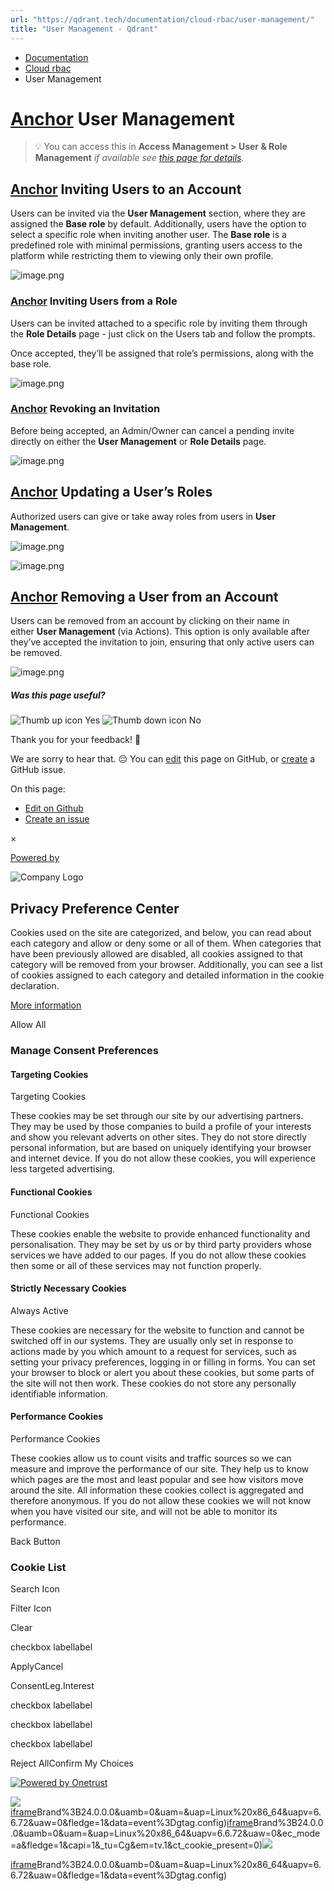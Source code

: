 ```yaml
---
url: "https://qdrant.tech/documentation/cloud-rbac/user-management/"
title: "User Management - Qdrant"
---
```


- [Documentation](https://qdrant.tech/documentation/)
- [Cloud rbac](https://qdrant.tech/documentation/cloud-rbac/)
- User Management

# [Anchor](https://qdrant.tech/documentation/cloud-rbac/user-management/\#user-management) User Management

> 💡 You can access this in **Access Management > User & Role Management** _if available see [this page for details](https://qdrant.tech/documentation/cloud-rbac/)._

## [Anchor](https://qdrant.tech/documentation/cloud-rbac/user-management/\#inviting-users-to-an-account) Inviting Users to an Account

Users can be invited via the **User Management** section, where they are assigned the **Base role** by default. Additionally, users have the option to select a specific role when inviting another user. The **Base role** is a predefined role with minimal permissions, granting users access to the platform while restricting them to viewing only their own profile.

![image.png](https://qdrant.tech/documentation/cloud/role-based-access-control/user-invitation.png)

### [Anchor](https://qdrant.tech/documentation/cloud-rbac/user-management/\#inviting-users-from-a-role) Inviting Users from a Role

Users can be invited attached to a specific role by inviting them through the **Role Details** page - just click on the Users tab and follow the prompts.

Once accepted, they’ll be assigned that role’s permissions, along with the base role.

![image.png](https://qdrant.tech/documentation/cloud/role-based-access-control/invite-user.png)

### [Anchor](https://qdrant.tech/documentation/cloud-rbac/user-management/\#revoking-an-invitation) Revoking an Invitation

Before being accepted, an Admin/Owner can cancel a pending invite directly on either the **User Management** or **Role Details** page.

![image.png](https://qdrant.tech/documentation/cloud/role-based-access-control/revoke-invite.png)

## [Anchor](https://qdrant.tech/documentation/cloud-rbac/user-management/\#updating-a-users-roles) Updating a User’s Roles

Authorized users can give or take away roles from users in **User Management**.

![image.png](https://qdrant.tech/documentation/cloud/role-based-access-control/update-user-role.png)

![image.png](https://qdrant.tech/documentation/cloud/role-based-access-control/update-user-role-edit-dialog.png)

## [Anchor](https://qdrant.tech/documentation/cloud-rbac/user-management/\#removing-a-user-from-an-account) Removing a User from an Account

Users can be removed from an account by clicking on their name in either **User Management** (via Actions). This option is only available after they’ve accepted the invitation to join, ensuring that only active users can be removed.

![image.png](https://qdrant.tech/documentation/cloud/role-based-access-control/remove-user.png)

##### Was this page useful?

![Thumb up icon](https://qdrant.tech/icons/outline/thumb-up.svg)
Yes
![Thumb down icon](https://qdrant.tech/icons/outline/thumb-down.svg)
No

Thank you for your feedback! 🙏

We are sorry to hear that. 😔 You can [edit](https://qdrant.tech/github.com/qdrant/landing_page/tree/master/qdrant-landing/content/documentation/cloud-rbac/user-management.md) this page on GitHub, or [create](https://github.com/qdrant/landing_page/issues/new/choose) a GitHub issue.

On this page:

- [Edit on Github](https://github.com/qdrant/landing_page/tree/master/qdrant-landing/content/documentation/cloud-rbac/user-management.md)
- [Create an issue](https://github.com/qdrant/landing_page/issues/new/choose)

×

[Powered by](https://qdrant.tech/)

![Company Logo](https://cdn.cookielaw.org/logos/static/ot_company_logo.png)

## Privacy Preference Center

Cookies used on the site are categorized, and below, you can read about each category and allow or deny some or all of them. When categories that have been previously allowed are disabled, all cookies assigned to that category will be removed from your browser.
Additionally, you can see a list of cookies assigned to each category and detailed information in the cookie declaration.


[More information](https://qdrant.tech/legal/privacy-policy/#cookies-and-web-beacons)

Allow All

### Manage Consent Preferences

#### Targeting Cookies

Targeting Cookies

These cookies may be set through our site by our advertising partners. They may be used by those companies to build a profile of your interests and show you relevant adverts on other sites. They do not store directly personal information, but are based on uniquely identifying your browser and internet device. If you do not allow these cookies, you will experience less targeted advertising.

#### Functional Cookies

Functional Cookies

These cookies enable the website to provide enhanced functionality and personalisation. They may be set by us or by third party providers whose services we have added to our pages. If you do not allow these cookies then some or all of these services may not function properly.

#### Strictly Necessary Cookies

Always Active

These cookies are necessary for the website to function and cannot be switched off in our systems. They are usually only set in response to actions made by you which amount to a request for services, such as setting your privacy preferences, logging in or filling in forms. You can set your browser to block or alert you about these cookies, but some parts of the site will not then work. These cookies do not store any personally identifiable information.

#### Performance Cookies

Performance Cookies

These cookies allow us to count visits and traffic sources so we can measure and improve the performance of our site. They help us to know which pages are the most and least popular and see how visitors move around the site. All information these cookies collect is aggregated and therefore anonymous. If you do not allow these cookies we will not know when you have visited our site, and will not be able to monitor its performance.

Back Button

### Cookie List

Search Icon

Filter Icon

Clear

checkbox labellabel

ApplyCancel

ConsentLeg.Interest

checkbox labellabel

checkbox labellabel

checkbox labellabel

Reject AllConfirm My Choices

[![Powered by Onetrust](https://cdn.cookielaw.org/logos/static/powered_by_logo.svg)](https://www.onetrust.com/products/cookie-consent/)

![](https://t.co/1/i/adsct?bci=4&dv=America%2FAdak%26en-US%2Cen%26Google%20Inc.%26Linux%20x86_64%26255%261280%261024%264%2624%261280%261024%260%26na&eci=3&event=%7B%7D&event_id=06c679e7-6293-48c7-b8f0-f9f424074ac3&integration=advertiser&p_id=Twitter&p_user_id=0&pl_id=ddd4dbef-c74f-4424-8ac7-6e036a27ddff&tw_document_href=https%3A%2F%2Fqdrant.tech%2Fdocumentation%2Fcloud-rbac%2Fuser-management%2F&tw_iframe_status=0&txn_id=o81g6&type=javascript&version=2.3.33)[iframe](https://td.doubleclick.net/td/rul/10862264272?random=1748574909336&cv=11&fst=1748574909336&fmt=3&bg=ffffff&guid=ON&async=1&gtm=45be55s2v9117590405z8898302740za200zb898302740&gcd=13l3l3l3l1l1&dma=0&tag_exp=101509157~103116026~103130498~103130500~103200004~103233427~103252644~103252646~103351866~103351868~104481633~104481635~104559073~104559075~104573694&ptag_exp=101509157~103116026~103130498~103130500~103200004~103233427~103252644~103252646~103351869~103351871~104481633~104481635~104559073~104559075&u_w=1280&u_h=1024&url=https%3A%2F%2Fqdrant.tech%2Fdocumentation%2Fcloud-rbac%2Fuser-management%2F&_ng=1&hn=www.googleadservices.com&frm=0&tiba=User%20Management%20-%20Qdrant&npa=0&pscdl=noapi&auid=83298172.1748574909&uaa=x86&uab=64&uafvl=Google%2520Chrome%3B137.0.7151.55%7CChromium%3B137.0.7151.55%7CNot%252FA)Brand%3B24.0.0.0&uamb=0&uam=&uap=Linux%20x86_64&uapv=6.6.72&uaw=0&fledge=1&data=event%3Dgtag.config)[iframe](https://td.doubleclick.net/td/rul/10862264272?random=1748574909325&cv=11&fst=1748574909325&fmt=3&bg=ffffff&guid=ON&async=1&gcl_ctr=1&gtm=45be55s2v9117590405z8898302740za200zb898302740&gcd=13l3l3l3l1l1&dma=0&tag_exp=101509157~103116026~103130498~103130500~103200004~103233427~103252644~103252646~103351866~103351868~104481633~104481635~104559073~104559075~104573694&ptag_exp=101509157~103116026~103130498~103130500~103200004~103233427~103252644~103252646~103351869~103351871~104481633~104481635~104559073~104559075&u_w=1280&u_h=1024&url=https%3A%2F%2Fqdrant.tech%2Fdocumentation%2Fcloud-rbac%2Fuser-management%2F&_ng=1&label=_FJrCMev-7EDEND_w7so&hn=www.googleadservices.com&frm=0&tiba=User%20Management%20-%20Qdrant&value=0&bttype=purchase&npa=0&pscdl=noapi&auid=83298172.1748574909&uaa=x86&uab=64&uafvl=Google%2520Chrome%3B137.0.7151.55%7CChromium%3B137.0.7151.55%7CNot%252FA)Brand%3B24.0.0.0&uamb=0&uam=&uap=Linux%20x86_64&uapv=6.6.72&uaw=0&ec_mode=a&fledge=1&capi=1&_tu=Cg&em=tv.1&ct_cookie_present=0)![](https://analytics.twitter.com/1/i/adsct?bci=4&dv=America%2FAdak%26en-US%2Cen%26Google%20Inc.%26Linux%20x86_64%26255%261280%261024%264%2624%261280%261024%260%26na&eci=3&event=%7B%7D&event_id=06c679e7-6293-48c7-b8f0-f9f424074ac3&integration=advertiser&p_id=Twitter&p_user_id=0&pl_id=ddd4dbef-c74f-4424-8ac7-6e036a27ddff&tw_document_href=https%3A%2F%2Fqdrant.tech%2Fdocumentation%2Fcloud-rbac%2Fuser-management%2F&tw_iframe_status=0&txn_id=o81g6&type=javascript&version=2.3.33)

[iframe](https://td.doubleclick.net/td/rul/10862264272?random=1748574910293&cv=11&fst=1748574910293&fmt=3&bg=ffffff&guid=ON&async=1&gtm=45be55s2v9117590405za200zb898302740&gcd=13l3l3l3l1l1&dma=0&tag_exp=101509157~103116026~103130498~103130500~103200004~103233427~103252644~103252646~103351866~103351868~104481633~104481635~104559073~104559075~104573694&ptag_exp=101509157~103116026~103130498~103130500~103200004~103233427~103252644~103252646~103351869~103351871~104481633~104481635~104559073~104559075&u_w=1280&u_h=1024&url=https%3A%2F%2Fqdrant.tech%2Fdocumentation%2Fcloud-rbac%2Fuser-management%2F&_ng=1&hn=www.googleadservices.com&frm=0&tiba=User%20Management%20-%20Qdrant&did=dZTQ1Zm&gdid=dZTQ1Zm&npa=0&pscdl=noapi&auid=83298172.1748574909&uaa=x86&uab=64&uafvl=Google%2520Chrome%3B137.0.7151.55%7CChromium%3B137.0.7151.55%7CNot%252FA)Brand%3B24.0.0.0&uamb=0&uam=&uap=Linux%20x86_64&uapv=6.6.72&uaw=0&fledge=1&data=event%3Dgtag.config)
